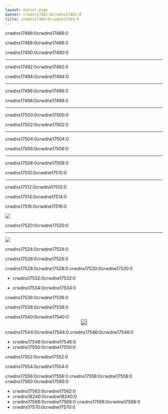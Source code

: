 ```yaml
---
layout: manual-page
banner: crwdns17482:0crwdne17482:0
title: crwdns17484:0crwdne17484:0
---
```


<div class="section-title">crwdns17486:0crwdne17486:0</div>
<div class="section-body">
    <div class="button-action-group">
        <p class="button-action button">crwdns17488:0crwdne17488:0</p>
        <p class="button-action-text">crwdns17490:0crwdne17490:0</p>
    </div>
    <hr>
    <div class="button-action-group">
        <p class="button-action button">crwdns17492:0crwdne17492:0</p>
        <p class="button-action-text">crwdns17494:0crwdne17494:0</p>
    </div>
    <hr>
    <div class="button-action-group">
        <p class="button-action">crwdns17496:0crwdne17496:0</p>
        <p class="button-action-text">crwdns17498:0crwdne17498:0</p>
    </div>
    <hr>
    <div class="button-action-group">
        <p class="button-action button">crwdns17500:0crwdne17500:0</p>
        <p class="button-action-text">crwdns17502:0crwdne17502:0</p>
    </div>
    <hr>
    <div class="button-action-group">
        <p class="button-action button">crwdns17504:0crwdne17504:0</p>
        <p class="button-action-text">crwdns17506:0crwdne17506:0</p>
    </div>
    <hr>
    <div class="button-action-group">
        <p class="button-action button">crwdns17508:0crwdne17508:0</p>
        <p class="button-action-text">crwdns17510:0crwdne17510:0</p>
    </div>
    <hr>
    <div class="button-action-group">
        <p class="button-action">crwdns17512:0crwdne17512:0</p>
        <p class="button-action-text">crwdns17514:0crwdne17514:0</p>
    </div>
</div>

<div class="section-title">crwdns17516:0crwdne17516:0</div>
<div class="section-body">
    <div class="button-action-group">
        <p class="button-action"><img src="crwdns17518:0crwdne17518:0"></p>
        <p class="button-action-text">crwdns17520:0crwdne17520:0</p>
    </div>
    <hr>
    <div class="button-action-group">
        <p class="button-action"><img src="crwdns17522:0crwdne17522:0"></p>
        <p class="button-action-text">crwdns17524:0crwdne17524:0</p>
    </div>
    <!-- <hr>
    <div>
        <p>
            If the Sort Method is set to "Custom", you can drag the icon up to move it.
        </p>
    </div> -->
</div>

<div class="section-title">crwdns17526:0crwdne17526:0</div>
<div class="section-body">
    <p>
        crwdns17528:0crwdne17528:0 crwdns17530:0crwdne17530:0
    </p>
    <ul>
        <li><p>crwdns17532:0crwdne17532:0</p></li>
        <li><p>crwdns17534:0crwdne17534:0</p></li>
    </ul>
    <p>
        crwdns17536:0crwdne17536:0
    </p>
    <p>
        crwdns17538:0crwdne17538:0
    </p>
</div>

<div class="section-title">crwdns17540:0crwdne17540:0</div>
<div class="section-body">
    <div style="text-align: center;"><img style="border-color: black; border-width: 1px; border-style: dashed;" src="crwdns17542:0crwdne17542:0"></div>
    <p>crwdns17544:0crwdne17544:0 crwdns17546:0crwdne17546:0</p>
    <ul>
        <li>crwdns17548:0crwdne17548:0</li>
        <li>crwdns17550:0crwdne17550:0</li>
    </ul>
    <p>crwdns17552:0crwdne17552:0</p>
</div>

<div class="section-title">crwdns17554:0crwdne17554:0</div>
<div class="section-body">
    <p>
        crwdns17556:0crwdne17556:0 crwdns17558:0crwdne17558:0 crwdns17560:0crwdne17560:0
    </p>
    <ul>
        <li>crwdns17562:0crwdne17562:0</li>
        <li>crwdns18240:0crwdne18240:0</li>
        <li>crwdns17566:0crwdne17566:0 crwdns17568:0crwdne17568:0</li>
        <li>crwdns17570:0crwdne17570:0</li>
    </ul>
</div>
